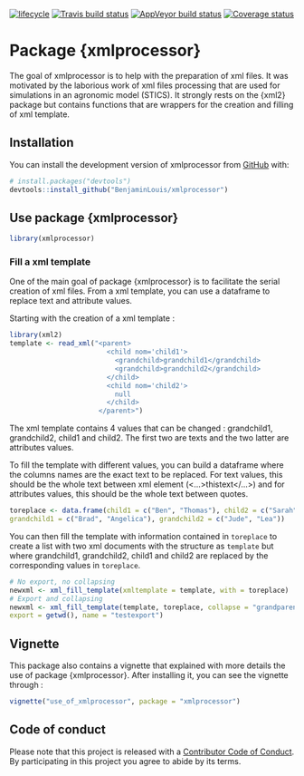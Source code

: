 [![lifecycle](https://img.shields.io/badge/lifecycle-maturing-blue.svg)](https://www.tidyverse.org/lifecycle/#maturing)
[![Travis build status](https://travis-ci.org/BenjaminLouis/xmlprocessor.svg?branch=master)](https://travis-ci.org/BenjaminLouis/xmlprocessor)
[![AppVeyor build status](https://ci.appveyor.com/api/projects/status/github/BenjaminLouis/xmlprocessor?branch=master&svg=true)](https://ci.appveyor.com/project/BenjaminLouis/xmlprocessor)
[![Coverage status](https://codecov.io/gh/BenjaminLouis/xmlprocessor/branch/master/graph/badge.svg)](https://codecov.io/github/BenjaminLouis/xmlprocessor?branch=master)

# Package {xmlprocessor}

The goal of xmlprocessor is to help with the preparation of xml files. It was motivated by the laborious work of xml files processing that are used for simulations in an agronomic model (STICS). It strongly rests on the {xml2} package but contains functions that are wrappers for the creation and filling of xml template. 


## Installation

You can install the development version of xmlprocessor from [GitHub](https://github.com/) with:

``` r
# install.packages("devtools")
devtools::install_github("BenjaminLouis/xmlprocessor")
```

## Use package {xmlprocessor}

``` r
library(xmlprocessor)
```

### Fill a xml template

One of the main goal of package {xmlprocessor} is to facilitate the serial creation of xml files. From a xml template, you can use a dataframe to replace text and attribute values.

Starting with the creation of a xml template :

``` r
library(xml2)
template <- read_xml("<parent>
                        <child nom='child1'>
                          <grandchild>grandchild1</grandchild>
                          <grandchild>grandchild2</grandchild>
                        </child>
                        <child nom='child2'>
                          null
                        </child>
                      </parent>")
```

The xml template contains 4 values that can be changed : grandchild1, grandchild2, child1 and child2. The first two are texts and the two latter are attributes values.

To fill the template with different values, you can build a dataframe where the columns names are the exact text to be replaced. For text values, this should be the whole text between xml element (<...>thistext</...>) and for attributes values, this should be the whole text between quotes.


``` r
toreplace <- data.frame(child1 = c("Ben", "Thomas"), child2 = c("Sarah", "Marie"),
grandchild1 = c("Brad", "Angelica"), grandchild2 = c("Jude", "Lea"))
```

You can then fill the template with information contained in `toreplace` to create a list with two xml documents with the structure as `template` but where grandchild1, grandchild2, child1 and child2 are replaced by the corresponding values in `toreplace`.

``` r
# No export, no collapsing
newxml <- xml_fill_template(xmltemplate = template, with = toreplace)
# Export and collapsing
newxml <- xml_fill_template(template, toreplace, collapse = "grandparent",
export = getwd(), name = "testexport")
```
## Vignette

This package also contains a vignette that explained with more details the use of package {xmlprocessor}. After installing it, you can see the vignette through :

``` r
vignette("use_of_xmlprocessor", package = "xmlprocessor")
```

## Code of conduct

Please note that this project is released with a [Contributor Code of Conduct](CODE_OF_CONDUCT.md).
By participating in this project you agree to abide by its terms.
